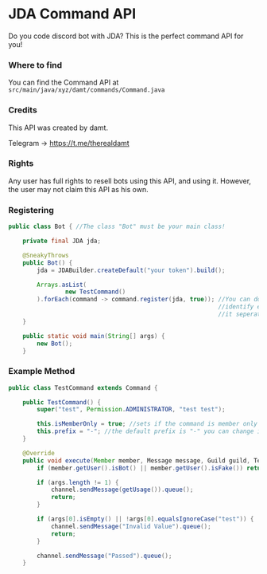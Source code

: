 # JDA Command API
Do you code discord bot with JDA? This is the perfect command API for you!

### Where to find
You can find the Command API at ``src/main/java/xyz/damt/commands/Command.java``

### Credits
This API was created by damt.

Telegram -> https://t.me/therealdamt

### Rights
Any user has full rights to resell bots using this API, and using it.
However, the user may not claim this API as his own.

### Registering

```java
public class Bot { //The class "Bot" must be your main class!

    private final JDA jda;

    @SneakyThrows
    public Bot() {
        jda = JDABuilder.createDefault("your token").build();

        Arrays.asList(
                new TestCommand()
        ).forEach(command -> command.register(jda, true)); //You can do it like this or you can 
                                                           //identify each command and register 
                                                           //it seperately
    }

    public static void main(String[] args) {
        new Bot();
    }
```

### Example Method

```java
public class TestCommand extends Command {

    public TestCommand() {
        super("test", Permission.ADMINISTRATOR, "test test");

        this.isMemberOnly = true; //sets if the command is member only
        this.prefix = "-"; //the default prefix is "-" you can change in here or in Command.java
    }

    @Override
    public void execute(Member member, Message message, Guild guild, TextChannel channel, String[] args) {
        if (member.getUser().isBot() || member.getUser().isFake()) return;

        if (args.length != 1) {
            channel.sendMessage(getUsage()).queue();
            return;
        }

        if (args[0].isEmpty() || !args[0].equalsIgnoreCase("test")) {
            channel.sendMessage("Invalid Value").queue();
            return;
        }

        channel.sendMessage("Passed").queue();
    }
```
